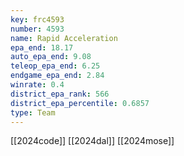 ```yaml
---
key: frc4593
number: 4593
name: Rapid Acceleration
epa_end: 18.17
auto_epa_end: 9.08
teleop_epa_end: 6.25
endgame_epa_end: 2.84
winrate: 0.4
district_epa_rank: 566
district_epa_percentile: 0.6857
type: Team
---
```

[[2024code]]
[[2024dal]]
[[2024mose]]
